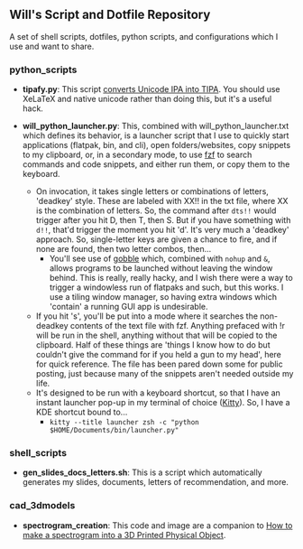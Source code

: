 ## Will's Script and Dotfile Repository

A set of shell scripts, dotfiles, python scripts, and configurations which I use and want to share.

### python_scripts

- **tipafy.py**: This script [converts Unicode IPA into TIPA](https://wstyler.ucsd.edu/posts/unicode_to_tipa.html). You should use XeLaTeX and native unicode rather than doing this, but it's a useful hack.

- **will_python_launcher.py**: This, combined with will_python_launcher.txt which defines its behavior, is a launcher script that I use to quickly start applications (flatpak, bin, and cli), open folders/websites, copy snippets to my clipboard, or, in a secondary mode, to use [fzf](https://github.com/junegunn/fzf) to search commands and code snippets, and either run them, or copy them to the keyboard.
    - On invocation, it takes single letters or combinations of letters, 'deadkey' style. These are labeled with XX!! in the txt file, where XX is the combination of letters. So, the command after  `dts!!` would trigger after you hit D, then T, then S. But if you have something with `d!!`, that'd trigger the moment you hit 'd'. It's very much a 'deadkey' approach. So, single-letter keys are given a chance to fire, and if none are found, then two letter combos, then...
        - You'll see use of [gobble](https://github.com/EmperorPenguin18/gobble) which, combined with `nohup` and `&`, allows programs to be launched without leaving the window behind. This is really, really hacky, and I wish there were a way to trigger a windowless run of flatpaks and such, but this works. I use a tiling window manager, so having extra windows which 'contain' a running GUI app is undesirable.
    - If you hit 's', you'll be put into a mode where it searches the non-deadkey contents of the text file with fzf. Anything prefaced with !r will be run in the shell, anything without that will be copied to the clipboard. Half of these things are 'things I know how to do but couldn't give the command for if you held a gun to my head', here for quick reference. The file has been pared down some for public posting, just because many of the snippets aren't needed outside my life.
    - It's designed to be run with a keyboard shortcut, so that I have an instant launcher pop-up in my terminal of choice ([Kitty](https://sw.kovidgoyal.net/kitty/)). So, I have a KDE shortcut bound to...
        - `kitty --title launcher zsh -c "python $HOME/Documents/bin/launcher.py"`


### shell_scripts

- **gen_slides_docs_letters.sh**: This is a script which automatically generates my slides, documents, letters of recommendation, and more.

### cad_3dmodels

- **spectrogram_creation**: This code and image are a companion to [How to make a spectrogram into a 3D Printed Physical Object](https://savethevowels.org/posts/spectrogram_to_stl.html).
